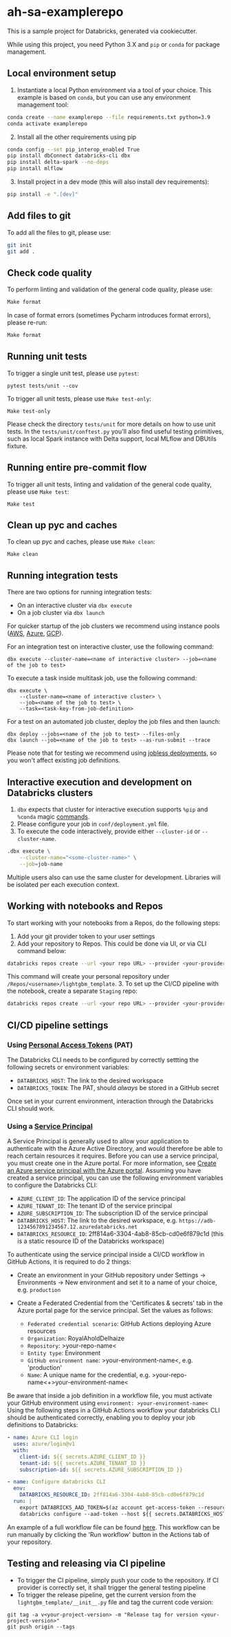 # ah-sa-examplerepo

This is a sample project for Databricks, generated via cookiecutter.

While using this project, you need Python 3.X and `pip` or `conda` for package management.

## Local environment setup

1. Instantiate a local Python environment via a tool of your choice. This example is based on `conda`, but you can use any environment management tool:
```bash
conda create --name examplerepo --file requirements.txt python=3.9
conda activate examplerepo
```

2. Install all the other requirements using pip
```bash
conda config --set pip_interop_enabled True
pip install dbConnect databricks-cli dbx
pip install delta-spark --no-deps
pip install mlflow
```

3. Install project in a dev mode (this will also install dev requirements):
```bash
pip install -e ".[dev]"
```
## Add files to git

To add all the files to git, please use:
```bash
git init
git add .
```

## Check code quality

To perform linting and validation of the general code quality, please use:
```bash
Make format
```

In case of format errors (sometimes Pycharm introduces format errors), please re-run:
```bash
Make format
```

## Running unit tests

To trigger a single unit test, please use `pytest`:
```
pytest tests/unit --cov
```

To trigger all unit tests, please use `Make test-only`:
```
Make test-only
```

Please check the directory `tests/unit` for more details on how to use unit tests.
In the `tests/unit/conftest.py` you'll also find useful testing primitives, such as local Spark instance with Delta support, local MLflow and DBUtils fixture.

## Running entire pre-commit flow

To trigger all unit tests, linting and validation of the general code quality, please use `Make test`:
```
Make test
```

## Clean up pyc and caches

To clean up pyc and caches, please use `Make clean`:
```
Make clean
```

## Running integration tests

There are two options for running integration tests:

- On an interactive cluster via `dbx execute`
- On a job cluster via `dbx launch`

For quicker startup of the job clusters we recommend using instance pools ([AWS](https://docs.databricks.com/clusters/instance-pools/index.html), [Azure](https://docs.microsoft.com/en-us/azure/databricks/clusters/instance-pools/), [GCP](https://docs.gcp.databricks.com/clusters/instance-pools/index.html)).

For an integration test on interactive cluster, use the following command:
```
dbx execute --cluster-name=<name of interactive cluster> --job=<name of the job to test>
```

To execute a task inside multitask job, use the following command:
```
dbx execute \
    --cluster-name=<name of interactive cluster> \
    --job=<name of the job to test> \
    --task=<task-key-from-job-definition>
```

For a test on an automated job cluster, deploy the job files and then launch:
```
dbx deploy --jobs=<name of the job to test> --files-only
dbx launch --job=<name of the job to test> --as-run-submit --trace
```

Please note that for testing we recommend using [jobless deployments](https://dbx.readthedocs.io/en/latest/run_submit.html), so you won't affect existing job definitions.

## Interactive execution and development on Databricks clusters

1. `dbx` expects that cluster for interactive execution supports `%pip` and `%conda` magic [commands](https://docs.databricks.com/libraries/notebooks-python-libraries.html).
2. Please configure your job in `conf/deployment.yml` file.
2. To execute the code interactively, provide either `--cluster-id` or `--cluster-name`.
```bash
.dbx execute \
    --cluster-name="<some-cluster-name>" \
    --job=job-name
```

Multiple users also can use the same cluster for development. Libraries will be isolated per each execution context.

## Working with notebooks and Repos

To start working with your notebooks from a Repos, do the following steps:

1. Add your git provider token to your user settings
2. Add your repository to Repos. This could be done via UI, or via CLI command below:
```bash
databricks repos create --url <your repo URL> --provider <your-provider>
```
This command will create your personal repository under `/Repos/<username>/lightgbm_template`.
3. To set up the CI/CD pipeline with the notebook, create a separate `Staging` repo:
```bash
databricks repos create --url <your repo URL> --provider <your-provider> --path /Repos/Staging/examplerepo
```

## CI/CD pipeline settings

### Using [Personal Access Tokens](https://docs.databricks.com/dev-tools/api/latest/authentication.html) (PAT)

The Databricks CLI needs to be configured by correctly settting the following secrets or environment variables:
- `DATABRICKS_HOST`: The link to the desired workspace
- `DATABRICKS_TOKEN`: The PAT, should *always* be stored in a GitHub secret

Once set in your current environment, interaction through the Databricks CLI should work.

### Using a [Service Principal](https://docs.microsoft.com/en-us/azure/active-directory/develop/app-objects-and-service-principals)

A Service Principal is generally used to allow your application to authenticate with the Azure Active Directory, and
would therefore be able to reach certain resources it requires.
Before you can use a service principal, you must create one in the Azure portal. For more information, see [Create an Azure service principal with the Azure portal](https://docs.microsoft.com/en-us/azure/active-directory/develop/howto-create-service-principal-portal). Assuming you have created a service principal, you can use the following environment variables to configure the Databricks CLI:

- `AZURE_CLIENT_ID`: The application ID of the service principal
- `AZURE_TENANT_ID`: The tenant ID of the service principal
- `AZURE_SUBSCRIPTION_ID`: The subscription ID of the service principal
- `DATABRICKS_HOST`: The link to the desired workspace, e.g. `https://adb-1234567891234567.12.azuredatabricks.net`
- `DATABRICKS_RESOURCE_ID`: 2ff814a6-3304-4ab8-85cb-cd0e6f879c1d (this is a static resource ID of the Databricks workspace)

To authenticate using the service principal inside a CI/CD workflow in GitHub Actions, it is required to do 2 things:

- Create an environment in your GitHub repository under Settings -> Environments -> New environment and set it to a name of your choice, e.g. `production`

- Create a Federated Credential from the 'Certificates & secrets' tab in the Azure portal page for the service principal. Set the values as follows:
    - `Federated credential scenario`: GitHub Actions deploying Azure resources
    - `Organization`: RoyalAholdDelhaize
    - `Repository`: >your-repo-name<
    - `Entity type`: Environment
    - `GitHub environment name`: >your-environment-name<, e.g. 'production'
    - `Name`: A unique name for the credential, e.g. >your-repo-name<+>your-environment-name<


Be aware that inside a job definition in a workflow file, you must activate your GitHub environment using
`environment: >your-environment-name<` Using the following steps in a GitHub Actions workflow your databricks CLI
should be authenticated correctly, enabling you to deploy your job definitions to Databricks:


```yaml
- name: Azure CLI login
  uses: azure/login@v1
  with:
    client-id: ${{ secrets.AZURE_CLIENT_ID }}
    tenant-id: ${{ secrets.AZURE_TENANT_ID }}
    subscription-id: ${{ secrets.AZURE_SUBSCRIPTION_ID }}
```

```yaml
- name: Configure databricks CLI
  env:
    DATABRICKS_RESOURCE_ID: 2ff814a6-3304-4ab8-85cb-cd0e6f879c1d
  run: |
    export DATABRICKS_AAD_TOKEN=$(az account get-access-token --resource ${{ env.DATABRICKS_RESOURCE_ID }} | jq -r .accessToken)
    databricks configure --aad-token --host ${{ secrets.DATABRICKS_HOST }}
```


An example of a full workflow file can be found [here](.github/workflows/azure_login.yml). This workflow can be run
manually by clicking the 'Run workflow' button in the Actions tab of your repository.

## Testing and releasing via CI pipeline

- To trigger the CI pipeline, simply push your code to the repository. If CI provider is correctly set, it shall trigger the general testing pipeline
- To trigger the release pipeline, get the current version from the `lightgbm_template/__init__.py` file and tag the current code version:
```
git tag -a v<your-project-version> -m "Release tag for version <your-project-version>"
git push origin --tags
```

